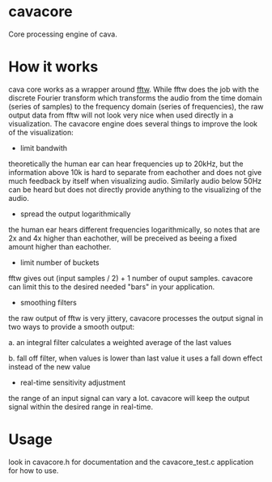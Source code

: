 cavacore
=========

Core processing engine of cava.

# How it works

cava core works as a wrapper around [fftw](http://www.fftw.org/). While fftw does the job with the discrete Fourier transform
which transforms the audio from the time domain (series of samples) to the frequency domain (series of frequencies),
the raw output data from fftw will not look very nice when used directly in a visualization. The cavacore engine does several things
to improve the look of the visualization:


* limit bandwith

theoretically the human ear can hear frequencies up to 20kHz, but the information above 10k is hard to separate from eachother
and does not give much feedback by itself when visualizing audio. Similarly audio below 50Hz can be heard but does not directly provide 
anything to the visualizing of the audio.


* spread the output logarithmically

the human ear hears different frequencies logarithmically, so notes that are 2x and 4x higher than eachother, will be preceived
as beeing a fixed amount higher than eachother.


* limit number of buckets

fftw gives out (input samples / 2) + 1 number of ouput samples. cavacore can limit this to the desired needed "bars" in your application.


* smoothing filters

the raw output of fftw is very jittery, cavacore processes the output signal in two ways to provide a smooth output:

a. an integral filter calculates a weighted average of the last values

b. fall off filter, when values is lower than last value it uses a  fall down effect instead of the new value


* real-time sensitivity adjustment

the range of an input signal can vary a lot. cavacore will keep the output signal within the desired range in real-time.


# Usage

look in cavacore.h for documentation and the cavacore_test.c application for how to use.
